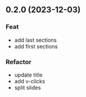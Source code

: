 ## 0.2.0 (2023-12-03)

### Feat

- add last sections
- add first sections

### Refactor

- update title
- add v-clicks
- split slides
